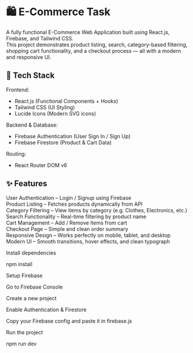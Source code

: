 # 🛍️ E-Commerce Task

A fully functional E-Commerce Web Application built using React.js, Firebase, and Tailwind CSS.  
This project demonstrates product listing, search, category-based filtering, shopping cart functionality, and a checkout process — all with a modern and responsive UI.

## 🚀 Tech Stack

Frontend: 
- React.js (Functional Components + Hooks)
- Tailwind CSS (UI Styling)
- Lucide Icons (Modern SVG icons)

Backend & Database:
- Firebase Authentication (User Sign In / Sign Up)
- Firebase Firestore (Product & Cart Data)

Routing:
- React Router DOM v6

## ✨ Features

User Authentication – Login / Signup using Firebase  
Product Listing – Fetches products dynamically from API  
Category Filtering – View items by category (e.g. Clothes, Electronics, etc.)  
Search Functionality – Real-time filtering by product name  
Cart Management – Add / Remove items from cart  
Checkout Page – Simple and clean order summary  
Responsive Design – Works perfectly on mobile, tablet, and desktop  
Modern UI – Smooth transitions, hover effects, and clean typograph

Install dependencies

npm install


Setup Firebase

Go to Firebase Console

Create a new project

Enable Authentication & Firestore

Copy your Firebase config and paste it in firebase.js

Run the project

npm run dev

